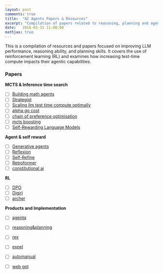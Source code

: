 ```yaml
---
layout: post
comments: true
title:  "AI Agents Papers & Resources"
excerpt: "Compilation of papers related to reasoning, planning and agentic abilities of LLMs"
date:   2016-05-31 11:00:00
mathjax: true
---
```


<!-- 
<svg width="800" height="200">
	<rect width="800" height="200" style="fill:rgb(98,51,20)" />
	<rect width="20" height="50" x="20" y="100" style="fill:rgb(189,106,53)" />
	<rect width="20" height="50" x="760" y="30" style="fill:rgb(77,175,75)" />
	<rect width="10" height="10" x="400" y="60" style="fill:rgb(225,229,224)" />
</svg>
 -->
 This is a compilation of resources and papers focused on improving LLM performance, reasoning ability, and planning skills. It covers the use of reinforcement learning (RL) and examines how increasing test-time compute impacts their agentic capabilities.
 
### Papers

 **MCTS & Inference time search**

- [ ] [Building math agents](https://www.arxiv.org/pdf/2409.02392)
- [ ] [Strategist](https://arxiv.org/pdf/2408.10635)
- [ ] [Scaling llm test time compute optimally](https://arxiv.org/pdf/2408.03314)
- [ ] [alpha go cost](https://www.yuzeh.com/data/agz-cost.html)
- [ ] [chain of preference optimisation](https://arxiv.org/pdf/2406.09136)
- [ ] [mcts boosting](https://arxiv.org/pdf/2405.00451)
- [ ] [Self-Rewarding Language Models](https://arxiv.org/pdf/2401.10020)

**Agent & self reward**

- [ ] [Generative agents](https://arxiv.org/abs/2304.03442)
- [ ] [Reflexion](https://arxiv.org/abs/2303.1136)
- [ ] [Self-Refine](https://arxiv.org/abs/2303.17651)
- [ ] [Retroformer](https://arxiv.org/pdf/2308.02151)
- [ ] [constitutional ai](https://arxiv.org/pdf/2212.08073)

**RL**

- [ ] [DPO](https://arxiv.org/pdf/2305.18290)
- [ ] [Digirl](https://arxiv.org/abs/2406.11896)
- [ ] [archer](https://arxiv.org/abs/2402.19446)

**Products and Implementation**

- [ ] [agentq](https://arxiv.org/pdf/2408.07199)
- [ ] [reasoning&planning](https://arxiv.org/pdf/2305.14992)
- [ ] [rex](https://arxiv.org/pdf/2307.08962)
- [ ] [expel](https://arxiv.org/pdf/2308.10144)
- [ ] [automanual](https://arxiv.org/pdf/2405.16247)
- [ ] [web gpt](https://arxiv.org/abs/2112.09332)

 